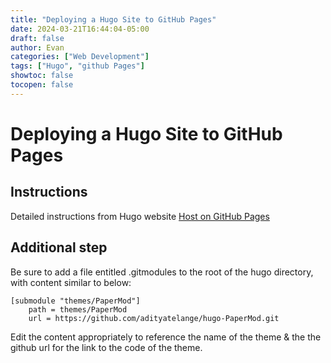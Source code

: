 ```yaml
---
title: "Deploying a Hugo Site to GitHub Pages"
date: 2024-03-21T16:44:04-05:00
draft: false
author: Evan
categories: ["Web Development"]
tags: ["Hugo", "github Pages"]
showtoc: false
tocopen: false
---
```

# Deploying a Hugo Site to GitHub Pages

## Instructions
Detailed instructions from Hugo website [Host on GitHub Pages](https://gohugo.io/hosting-and-deployment/hosting-on-github/)

## Additional step
Be sure to add a file entitled .gitmodules to the root of the hugo directory, with content similar to below:

    [submodule "themes/PaperMod"]
        path = themes/PaperMod
        url = https://github.com/adityatelange/hugo-PaperMod.git

Edit the content appropriately to reference the name of the theme & the the github url for the link to the code of the theme.

